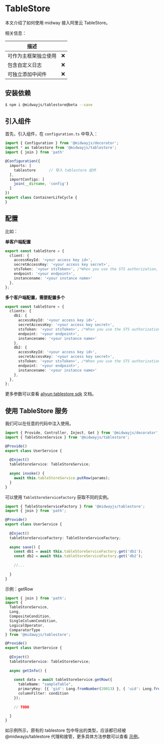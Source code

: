 # TableStore

本文介绍了如何使用 midway 接入阿里云 TableStore。



相关信息：

| 描述                 |      |
| -------------------- | ---- |
| 可作为主框架独立使用 | ❌    |
| 包含自定义日志       | ❌    |
| 可独立添加中间件     | ❌    |



## 安装依赖

```bash
$ npm i @midwayjs/tablestore@beta --save
```

## 引入组件


首先，引入组件，在 `configuration.ts` 中导入：
```typescript
import { Configuration } from '@midwayjs/decorator';
import * as tablestore from '@midwayjs/tablestore';	
import { join } from 'path'

@Configuration({
  imports: [
    tablestore		// 导入 tablestore 组件
  ],
  importConfigs: [
    join(__dirname, 'config')
  ]
})
export class ContainerLifeCycle {
}
```


## 配置


比如：

**单客户端配置**
```typescript
export const tableStore = {
  client: {
    accessKeyId: '<your access key id>',
    secretAccessKey: '<your access key secret>',
    stsToken: '<your stsToken>', /*When you use the STS authorization, you need to fill in. ref:https://help.aliyun.com/document_detail/27364.html*/
    endpoint: '<your endpoint>',
    instancename: '<your instance name>'
  },
};
```


**多个客户端配置，需要配置多个**

```typescript
export const tableStore = {
  clients: {
    db1: {
      accessKeyId: '<your access key id>',
      secretAccessKey: '<your access key secret>',
      stsToken: '<your stsToken>', /*When you use the STS authorization, you need to fill in. ref:https://help.aliyun.com/document_detail/27364.html*/
      endpoint: '<your endpoint>',
      instancename: '<your instance name>'
    },
    db2: {
      accessKeyId: '<your access key id>',
      secretAccessKey: '<your access key secret>',
      stsToken: '<your stsToken>', /*When you use the STS authorization, you need to fill in. ref:https://help.aliyun.com/document_detail/27364.html*/
      endpoint: '<your endpoint>',
      instancename: '<your instance name>'
    },
  },
};
```
更多参数可以查看 [aliyun tablestore sdk](https://github.com/aliyun/aliyun-tablestore-nodejs-sdk) 文档。


## 使用 TableStore 服务


我们可以在任意的代码中注入使用。
```typescript
import { Provide, Controller, Inject, Get } from '@midwayjs/decorator';
import { TableStoreService } from '@midwayjs/tablestore';

@Provide()
export class UserService {
  
  @Inject()
  tableStoreService: TableStoreService;
  
  async invoke() {
    await this.tableStoreService.putRow(params);
  }
}
```


可以使用 `TableStoreServiceFactory` 获取不同的实例。
```typescript
import { TableStoreServiceFactory } from '@midwayjs/tablestore';
import { join } from 'path';

@Provide()
export class UserService {
  
  @Inject()
  tableStoreServiceFactory: TableStoreServiceFactory;
  
  async save() {
    const db1 = await this.tableStoreServiceFactory.get('db1');
    const db2 = await this.tableStoreServiceFactory.get('db2');
    
    //...
   
  }
}
```


示例：getRow
```typescript
import { join } from 'path';
import { 
  TableStoreService, 
  Long, 
  CompositeCondition, 
  SingleColumnCondition, 
  LogicalOperator, 
  ComparatorType 
} from '@midawyjs/tablestore';

@Provide()
export class UserService {
  
  @Inject()
  tableStoreService: TableStoreService;
  
  async getInfo() {
    
    const data = await tableStoreService.getRow({
      tableName: "sampleTable",
      primaryKey: [{ 'gid': Long.fromNumber(20013) }, { 'uid': Long.fromNumber(20013) }],
      columnFilter: condition
    });
    
    // TODO

  }
}
```
如示例所示，原有的 tablestore 包中导出的类型，应该都已经被 @midwayjs/tablestore 代理和接管，更多具体方法参数可以查看 [示例](https://github.com/midwayjs/midway/tree/2.x/packages/tablestore/test/sample)。